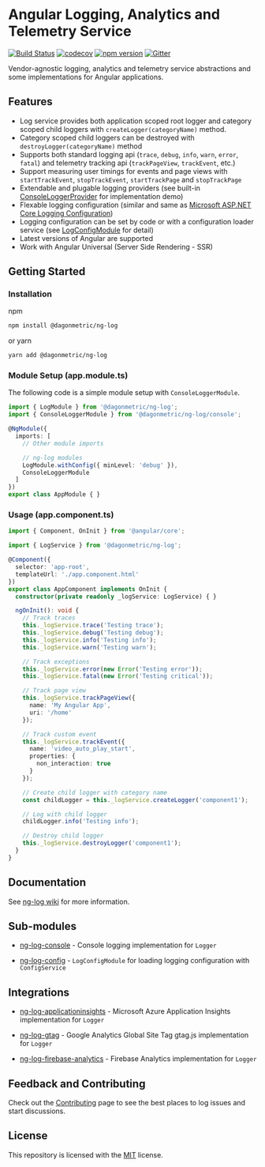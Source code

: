 # Angular Logging, Analytics and Telemetry Service

[![Build Status](https://dev.azure.com/DagonMetric/ng-log/_apis/build/status/DagonMetric.ng-log?branchName=master)](https://dev.azure.com/DagonMetric/ng-log/_build/latest?definitionId=10&branchName=master)
[![codecov](https://codecov.io/gh/DagonMetric/ng-log/branch/master/graph/badge.svg)](https://codecov.io/gh/DagonMetric/ng-log)
[![npm version](https://img.shields.io/npm/v/@dagonmetric/ng-log.svg)](https://www.npmjs.com/package/@dagonmetric/ng-log)
[![Gitter](https://badges.gitter.im/DagonMetric/general.svg)](https://gitter.im/DagonMetric/general?utm_source=badge&utm_medium=badge&utm_campaign=pr-badge)

Vendor-agnostic logging, analytics and telemetry service abstractions and some implementations for Angular applications.

## Features

* Log service provides both application scoped root logger and category scoped child loggers with `createLogger(categoryName)` method.
* Category scoped child loggers can be destroyed with `destroyLogger(categoryName)` method
* Supports both standard logging api (`trace`, `debug`, `info`, `warn`, `error`, `fatal`) and telemetry tracking api (`trackPageView`, `trackEvent`, etc.)
* Support measuring user timings for events and page views with `startTrackEvent`, `stopTrackEvent`, `startTrackPage` and `stopTrackPage`
* Extendable and plugable logging providers (see built-in [ConsoleLoggerProvider](https://github.com/DagonMetric/ng-log/blob/master/modules/ng-log/console/src/console-logger-provider.ts) for implementation demo)
* Flexable logging configuration (similar and same as [Microsoft ASP.NET Core Logging Configuration](https://docs.microsoft.com/en-us/aspnet/core/fundamentals/logging/?view=aspnetcore-2.2#configuration))
* Logging configuration can be set by code or with a configuration loader service (see [LogConfigModule](https://github.com/DagonMetric/ng-log/tree/master/modules/ng-log/config) for detail)
* Latest versions of Angular are supported
* Work with Angular Universal (Server Side Rendering - SSR)

## Getting Started

### Installation

npm

```bash
npm install @dagonmetric/ng-log
```

or yarn

```bash
yarn add @dagonmetric/ng-log
```

### Module Setup (app.module.ts)

The following code is a simple module setup with `ConsoleLoggerModule`.

```typescript
import { LogModule } from '@dagonmetric/ng-log';
import { ConsoleLoggerModule } from '@dagonmetric/ng-log/console';

@NgModule({
  imports: [
    // Other module imports

    // ng-log modules
    LogModule.withConfig({ minLevel: 'debug' }),
    ConsoleLoggerModule
  ]
})
export class AppModule { }
```

### Usage (app.component.ts)

```typescript
import { Component, OnInit } from '@angular/core';

import { LogService } from '@dagonmetric/ng-log';

@Component({
  selector: 'app-root',
  templateUrl: './app.component.html'
})
export class AppComponent implements OnInit {
  constructor(private readonly _logService: LogService) { }

  ngOnInit(): void {
    // Track traces
    this._logService.trace('Testing trace');
    this._logService.debug('Testing debug');
    this._logService.info('Testing info');
    this._logService.warn('Testing warn');

    // Track exceptions
    this._logService.error(new Error('Testing error'));
    this._logService.fatal(new Error('Testing critical'));

    // Track page view
    this._logService.trackPageView({
      name: 'My Angular App',
      uri: '/home'
    });

    // Track custom event
    this._logService.trackEvent({
      name: 'video_auto_play_start',
      properties: {
        non_interaction: true
      }
    });

    // Create child logger with category name
    const childLogger = this._logService.createLogger('component1');

    // Log with child logger
    childLogger.info('Testing info');

    // Destroy child logger
    this._logService.destroyLogger('component1');
  }
}
```

## Documentation

See [ng-log wiki](https://github.com/DagonMetric/ng-log/wiki) for more information.

## Sub-modules

* [ng-log-console](https://github.com/DagonMetric/ng-log/tree/master/modules/ng-log/console) - Console logging implementation for `Logger`

* [ng-log-config](https://github.com/DagonMetric/ng-log/tree/master/modules/ng-log/config) - `LogConfigModule` for loading logging configuration with `ConfigService`

## Integrations

* [ng-log-applicationinsights](https://github.com/DagonMetric/ng-log-applicationinsights) - Microsoft Azure Application Insights implementation for `Logger`

* [ng-log-gtag](https://github.com/DagonMetric/ng-log-gtag) - Google Analytics Global Site Tag gtag.js implementation for `Logger`

* [ng-log-firebase-analytics](https://github.com/DagonMetric/ng-log-firebase-analytics) - Firebase Analytics implementation for `Logger`

## Feedback and Contributing

Check out the [Contributing](https://github.com/DagonMetric/ng-log/blob/master/CONTRIBUTING.md) page to see the best places to log issues and start discussions.

## License

This repository is licensed with the [MIT](https://github.com/DagonMetric/ng-log/blob/master/LICENSE) license.
